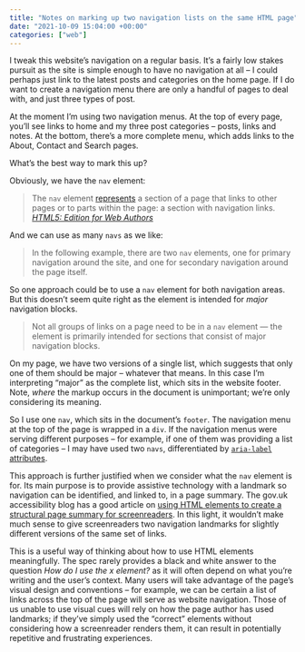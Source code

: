 ```yaml
---
title: "Notes on marking up two navigation lists on the same HTML page"
date: "2021-10-09 15:04:00 +00:00"
categories: ["web"]
---
```



I tweak this website’s navigation on a regular basis. It’s a fairly low stakes pursuit as the site is simple enough to have no navigation at all – I could perhaps just link to the latest posts and categories on the home page. If I do want to create a navigation menu there are only a handful of pages to deal with, and just three types of post.

At the moment I’m using two navigation menus. At the top of every page, you’ll see links to home and my three post categories – posts, links and notes. At the bottom, there’s a more complete menu, which adds links to the About, Contact and Search pages.

What’s the best way to mark this up?

Obviously, we have the `nav` element:

> The `nav` element [represents](http://www.w3.org/TR/2011/WD-html5-20110525/rendering.html#represents) a section of a page that links to other pages or to parts within the page: a section with navigation links. <cite>[HTML5: Edition for Web Authors](https://www.w3.org/TR/2011/WD-html5-author-20110809/the-nav-element.html)</cite>

And we can use as many `navs` as we like:

> In the following example, there are two `nav` elements, one for primary navigation around the site, and one for secondary navigation around the page itself.

So one approach could be to use a `nav` element for both navigation areas. But this doesn’t seem quite right as the element is intended for  _major_ navigation blocks.

> Not all groups of links on a page need to be in a `nav` element — the element is primarily intended for sections that consist  of major navigation blocks.

On my page, we have two versions of a single list, which suggests that only one of them should be major – whatever that means. In this case I’m interpreting “major” as the complete list, which sits in the website footer. Note, _where_ the markup occurs in the document is unimportant; we’re only considering its meaning.

So I use one `nav`, which sits in the document’s `footer`. The navigation menu at the top of the page is wrapped in a `div`. If the navigation menus were serving different purposes – for example, if one of them was providing a list of categories – I may have used two `navs`, differentiated by [`aria-label` attributes](https://developer.mozilla.org/en-US/docs/Web/Accessibility/ARIA/ARIA_Techniques/Using_the_aria-label_attribute).

This approach is further justified when we consider what the `nav` element is for. Its main purpose is to provide assistive technology with a landmark so navigation can be identified, and linked to, in a page summary. The gov.uk accessibility blog has a good article on [using HTML elements to create a structural page summary for screenreaders](https://accessibility.blog.gov.uk/2016/05/27/using-navigation-landmarks/). In this light, it wouldn’t make much sense to give screenreaders two navigation landmarks for slightly different versions of the same set of links.

This is a useful way of thinking about how to use HTML elements meaningfully. The spec rarely provides a black and white answer to the question <i>How do I use the x element?</i> as it will often depend on what you’re writing and the user’s context. Many users will take advantage of the page’s visual design and conventions – for example, we can be certain a list of links across the top of the page will serve as website navigation. Those of us unable to use visual cues will rely on how the page author has used landmarks; if they’ve simply used the “correct” elements without considering how a screenreader renders them, it can result in potentially repetitive and frustrating experiences.






